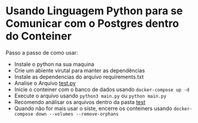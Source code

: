 # Usando Linguagem Python para se Comunicar com o Postgres dentro do Conteiner

Passo a passo de como usar:

- Instale o python na sua maquina
- Crie um abiente virutal para manter as dependências
- Instale as dependencias do arquivo requirements.txt
- Analise o Arquivo [test.py](./test/test.py)
- Inicie o conteiner com o banco de dados usando `docker-compose up -d`
- Execute o arquivo usando `python3 main.py` ou `python main.py`
- Recomendo análisar os arquivos dentro da pasta [test](test/)
- Quando não for mais usar o siste, encerre os conteiners usando `docker-compose down --volumes --remove-orphans`
